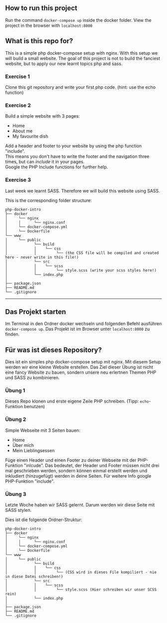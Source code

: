 
## How to run this project
Run the command `docker-compose up` inside the docker folder.
View the project in the browser with `localhost:8000` 

## What is this repo for?
This is a simple php docker-compose setup with nginx.
With this setup we will build a small website.
The goal of this project is not to build the fanciest website, but to apply our new learnt topics php and sass.

### Exercise 1
Clone this git repository and write your first php code.
(hint: use the echo function)

### Exercise 2
Build a simple website with 3 pages:
- Home
- About me
- My favourite dish

Add a header and footer to your website by using the php function "include".  
This means you don't have to write the footer and the navigation three times, but can *include* it in your pages.  
Google the PHP Include functions for further help.  


### Exercise 3
Last week we learnt SASS. Therefore we will build this website using SASS.

This is the corresponding folder structure:

```
php-docker-intro   
├── docker  
│     └── nginx  
│     │      └── nginx.conf  
│     └── docker-compose.yml   
│     └── Dockerfile  
└── www  
│     └── public  
│            └── build  
│            │    └── css  
│            │         └── (the CSS file will be compiled and created here - never write in this file!)  
│            └── src  
│            │    └── scss  
│            │         └── style.scss (write your scss styles here!)  
│            └── index.php  
│  
├── package.json  
├── README.md  
└── .gitignore  
```


---------


## Das Projekt starten
Im Terminal in den Ordner docker wechseln und folgenden Befehl ausführen `docker-compose up`.
Das Projekt ist im Browser unter `localhost:8000` zu finden.

## Für was ist dieses Repository?
Dies ist ein simples php docker-compose setup mit nginx.
Mit diesem Setup werden wir eine kleine Website erstellen.
Das Ziel dieser Übung ist nicht eine fancy Website zu bauen, sondern unsere neu erlertnen Themen PHP und SASS zu kombinieren. 

### Übung 1
Dieses Repo klonen und erste eigene Zeile PHP schreiben.
(Tipp: `echo`-Funktion benutzen)

### Übung 2
Simple Webseite mit 3 Seiten bauen:
- Home
- Über mich
- Mein Lieblingsessen

Füge einen Header und einen Footer zu deiner Webseite mit der PHP-Funktion "inlcude".
Das bedeutet, der Header und Footer müssen nicht drei mal geschrieben werden, sondern können einmal erstellt werden und inkludiert (hinzugefügt) werden in deine Seiten.
Für weitere Info google PHP-Funktion "include".


### Übung 3
Letzte Woche haben wir SASS gelernt. Darum werden wir diese Seite mit SASS stylen.

Dies ist die folgende Ordner-Struktur:

```
php-docker-intro   
├── docker  
│     └── nginx  
│     │      └── nginx.conf  
│     └── docker-compose.yml   
│     └── Dockerfile  
└── www  
│     └── public  
│            └── build  
│            │    └── css  
│            │         └── (CSS wird in dieses File kompiliert - nie in diese Datei schreiben!)  
│            └── src  
│            │    └── scss  
│            │         └── style.scss (Hier schreiben wir unser SCSS rein)  
│            └── index.php  
│  
├── package.json  
├── README.md  
└── .gitignore  
```


